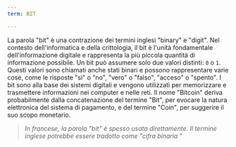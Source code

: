 ```yaml
---
term: BIT

---
```

La parola "bit" è una contrazione dei termini inglesi "binary" e "digit". Nel contesto dell'informatica e della crittologia, il bit è l'unità fondamentale dell'informazione digitale e rappresenta la più piccola quantità di informazione possibile. Un bit può assumere solo due valori distinti: `0` o `1`. Questi valori sono chiamati anche stati binari e possono rappresentare varie cose, come le risposte "sì" o "no", "vero" o "falso", "acceso" o "spento". I bit sono alla base dei sistemi digitali e vengono utilizzati per memorizzare e trasmettere informazioni nei computer e nelle reti. Il nome "Bitcoin" deriva probabilmente dalla concatenazione del termine "Bit", per evocare la natura elettronica del sistema di pagamento, e del termine "Coin", per suggerire il suo scopo monetario.

> *In francese, la parola "bit" è spesso usata direttamente. Il termine inglese potrebbe essere tradotto come "cifra binaria "*